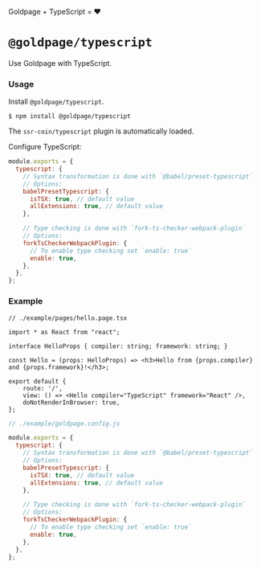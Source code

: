 <!---






    WARNING, READ THIS.
    This is a computed file. Do not edit.
    Instead, edit `/plugins/typescript/readme.template.md` and run `npm run docs` (or `yarn docs`).












    WARNING, READ THIS.
    This is a computed file. Do not edit.
    Instead, edit `/plugins/typescript/readme.template.md` and run `npm run docs` (or `yarn docs`).












    WARNING, READ THIS.
    This is a computed file. Do not edit.
    Instead, edit `/plugins/typescript/readme.template.md` and run `npm run docs` (or `yarn docs`).












    WARNING, READ THIS.
    This is a computed file. Do not edit.
    Instead, edit `/plugins/typescript/readme.template.md` and run `npm run docs` (or `yarn docs`).












    WARNING, READ THIS.
    This is a computed file. Do not edit.
    Instead, edit `/plugins/typescript/readme.template.md` and run `npm run docs` (or `yarn docs`).






-->

Goldpage + TypeScript = :heart:

# `@goldpage/typescript`

Use Goldpage with TypeScript.

### Usage

Install `@goldpage/typescript`.

~~~shell
$ npm install @goldpage/typescript
~~~

The `ssr-coin/typescript` plugin is automatically loaded.

Configure TypeScript:

~~~js
module.exports = {
  typescript: {
    // Syntax transformation is done with `@babel/preset-typescript`
    // Options:
    babelPresetTypescript: {
      isTSX: true, // default value
      allExtensions: true, // default value
    },

    // Type checking is done with `fork-ts-checker-webpack-plugin`
    // Options:
    forkTsCheckerWebpackPlugin: {
      // To enable type checking set `enable: true`
      enable: true,
    },
  },
};
~~~

### Example

~~~tsx
// ./example/pages/hello.page.tsx

import * as React from "react";

interface HelloProps { compiler: string; framework: string; }

const Hello = (props: HelloProps) => <h3>Hello from {props.compiler} and {props.framework}!</h3>;

export default {
    route: '/',
    view: () => <Hello compiler="TypeScript" framework="React" />,
    doNotRenderInBrowser: true,
};
~~~

~~~js
// ./example/goldpage.config.js

module.exports = {
  typescript: {
    // Syntax transformation is done with `@babel/preset-typescript`
    // Options:
    babelPresetTypescript: {
      isTSX: true, // default value
      allExtensions: true, // default value
    },

    // Type checking is done with `fork-ts-checker-webpack-plugin`
    // Options:
    forkTsCheckerWebpackPlugin: {
      // To enable type checking set `enable: true`
      enable: true,
    },
  },
};
~~~

<!---






    WARNING, READ THIS.
    This is a computed file. Do not edit.
    Instead, edit `/plugins/typescript/readme.template.md` and run `npm run docs` (or `yarn docs`).












    WARNING, READ THIS.
    This is a computed file. Do not edit.
    Instead, edit `/plugins/typescript/readme.template.md` and run `npm run docs` (or `yarn docs`).












    WARNING, READ THIS.
    This is a computed file. Do not edit.
    Instead, edit `/plugins/typescript/readme.template.md` and run `npm run docs` (or `yarn docs`).












    WARNING, READ THIS.
    This is a computed file. Do not edit.
    Instead, edit `/plugins/typescript/readme.template.md` and run `npm run docs` (or `yarn docs`).












    WARNING, READ THIS.
    This is a computed file. Do not edit.
    Instead, edit `/plugins/typescript/readme.template.md` and run `npm run docs` (or `yarn docs`).






-->
